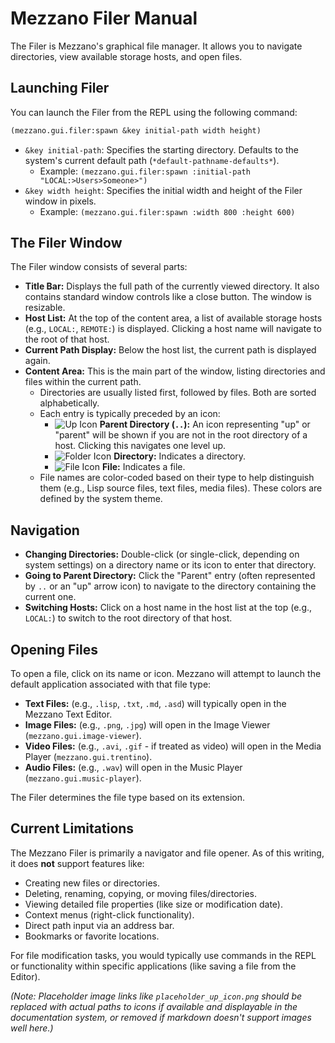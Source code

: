 # Mezzano Filer Manual

The Filer is Mezzano's graphical file manager. It allows you to navigate directories, view available storage hosts, and open files.

## Launching Filer

You can launch the Filer from the REPL using the following command:

```lisp
(mezzano.gui.filer:spawn &key initial-path width height)
```

*   `&key initial-path`: Specifies the starting directory. Defaults to the system's current default path (`*default-pathname-defaults*`).
    *   Example: `(mezzano.gui.filer:spawn :initial-path "LOCAL:>Users>Someone>")`
*   `&key width height`: Specifies the initial width and height of the Filer window in pixels.
    *   Example: `(mezzano.gui.filer:spawn :width 800 :height 600)`

## The Filer Window

The Filer window consists of several parts:

*   **Title Bar:** Displays the full path of the currently viewed directory. It also contains standard window controls like a close button. The window is resizable.
*   **Host List:** At the top of the content area, a list of available storage hosts (e.g., `LOCAL:`, `REMOTE:`) is displayed. Clicking a host name will navigate to the root of that host.
*   **Current Path Display:** Below the host list, the current path is displayed again.
*   **Content Area:** This is the main part of the window, listing directories and files within the current path.
    *   Directories are usually listed first, followed by files. Both are sorted alphabetically.
    *   Each entry is typically preceded by an icon:
        *   ![Up Icon](placeholder_up_icon.png) **Parent Directory (`..`):** An icon representing "up" or "parent" will be shown if you are not in the root directory of a host. Clicking this navigates one level up.
        *   ![Folder Icon](placeholder_folder_icon.png) **Directory:** Indicates a directory.
        *   ![File Icon](placeholder_file_icon.png) **File:** Indicates a file.
    *   File names are color-coded based on their type to help distinguish them (e.g., Lisp source files, text files, media files). These colors are defined by the system theme.

## Navigation

*   **Changing Directories:** Double-click (or single-click, depending on system settings) on a directory name or its icon to enter that directory.
*   **Going to Parent Directory:** Click the "Parent" entry (often represented by `..` or an "up" arrow icon) to navigate to the directory containing the current one.
*   **Switching Hosts:** Click on a host name in the host list at the top (e.g., `LOCAL:`) to switch to the root directory of that host.

## Opening Files

To open a file, click on its name or icon. Mezzano will attempt to launch the default application associated with that file type:

*   **Text Files:** (e.g., `.lisp`, `.txt`, `.md`, `.asd`) will typically open in the Mezzano Text Editor.
*   **Image Files:** (e.g., `.png`, `.jpg`) will open in the Image Viewer (`mezzano.gui.image-viewer`).
*   **Video Files:** (e.g., `.avi`, `.gif` - if treated as video) will open in the Media Player (`mezzano.gui.trentino`).
*   **Audio Files:** (e.g., `.wav`) will open in the Music Player (`mezzano.gui.music-player`).

The Filer determines the file type based on its extension.

## Current Limitations

The Mezzano Filer is primarily a navigator and file opener. As of this writing, it does **not** support features like:

*   Creating new files or directories.
*   Deleting, renaming, copying, or moving files/directories.
*   Viewing detailed file properties (like size or modification date).
*   Context menus (right-click functionality).
*   Direct path input via an address bar.
*   Bookmarks or favorite locations.

For file modification tasks, you would typically use commands in the REPL or functionality within specific applications (like saving a file from the Editor).

*(Note: Placeholder image links like `placeholder_up_icon.png` should be replaced with actual paths to icons if available and displayable in the documentation system, or removed if markdown doesn't support images well here.)*
